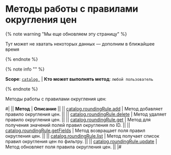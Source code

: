 # Методы работы с правилами округления цен

{% note warning "Мы еще обновляем эту страницу" %}

Тут может не хватать некоторых данных — дополним в ближайшее время

{% endnote %}

{% note info "" %}

**Scope**: [`catalog `](../../scopes/permissions.md) | **Кто может выполнять метод**: `любой пользователь`

{% endnote %}

Методы работы с правилами округления цен:

#|
|| **Метод** | **Описание** ||
|| [catalog.roundingRule.add](./catalog-rounding-rule-add.md) | Метод добавляет правило округления цен. ||
|| [catalog.roundingRule.delete](./catalog-rounding-rule-delete.md) | Метод удаляет правило округления цен. ||
|| [catalog.roundingRule.get](./catalog-rounding-rule-get.md) | Метод для получения значений полей правил округления по ID. ||
|| [catalog.roundingRule.getFields](./catalog-rounding-rule-get-fields.md) | Метод возвращает поля правил округления цен. ||
|| [catalog.roundingRule.list](./catalog-rounding-rule-list.md) | Метод получает список правил округления цен по фильтру. ||
|| [catalog.roundingRule.update](./catalog-rounding-rule-update.md) | Метод обновляет поля правила округления цен. ||
|#
